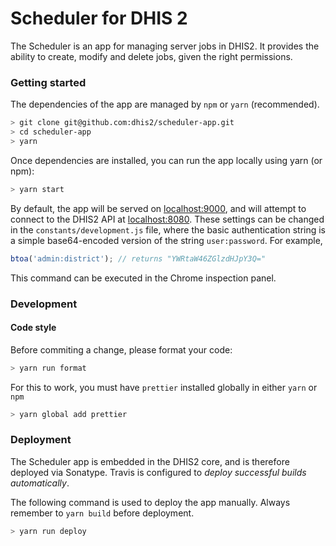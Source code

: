 # Scheduler for DHIS 2

The Scheduler is an app for managing server jobs in DHIS2. It provides the ability to create, modify and delete jobs, given the right permissions.

### Getting started

The dependencies of the app are managed by `npm` or `yarn` (recommended).

```bash
> git clone git@github.com:dhis2/scheduler-app.git
> cd scheduler-app
> yarn
```

Once dependencies are installed, you can run the app locally using yarn (or npm):

```bash
> yarn start
```

By default, the app will be served on [localhost:9000](http://localhost:9000), and will attempt to connect to the DHIS2 API at [localhost:8080](http://localhost:8080). These settings can be changed in the `constants/development.js` file, where the basic authentication string is a simple base64-encoded version of the string `user:password`. For example,

```javascript
btoa('admin:district'); // returns "YWRtaW46ZGlzdHJpY3Q="
```

This command can be executed in the Chrome inspection panel.

### Development

#### Code style

Before commiting a change, please format your code:

```bash
> yarn run format
```

For this to work, you must have `prettier` installed globally in either `yarn` or `npm`

```bash
> yarn global add prettier
```

### Deployment

The Scheduler app is embedded in the DHIS2 core, and is therefore deployed via Sonatype. Travis is configured to *deploy successful builds automatically*.

The following command is used to deploy the app manually. Always remember to `yarn build` before deployment.

```bash
> yarn run deploy
```